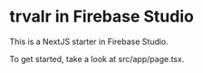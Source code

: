 # trvalr in Firebase Studio

This is a NextJS starter in Firebase Studio.

To get started, take a look at src/app/page.tsx.
